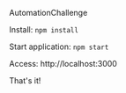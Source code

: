 AutomationChallenge


Install:
`npm install`

Start application:
`npm start`

Access: http://localhost:3000 

That's it!